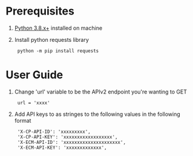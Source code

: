 # Prerequisites

1. [Python 3.8.x+](https://www.python.org/downloads/) installed on machine

1. Install python requests library

        python -m pip install requests

# User Guide

1. Change 'url' variable to be the APIv2 endpoint you're wanting to GET

        url = 'xxxx'

1. Add API keys to as stringes to the following values in the following format
    
        'X-CP-API-ID': 'xxxxxxxxx',
        'X-CP-API-KEY': 'xxxxxxxxxxxxxxxxxx',
        'X-ECM-API-ID': 'xxxxxxxxxxxxxxxxxxxxx',
        'X-ECM-API-KEY': 'xxxxxxxxxxxxx',
